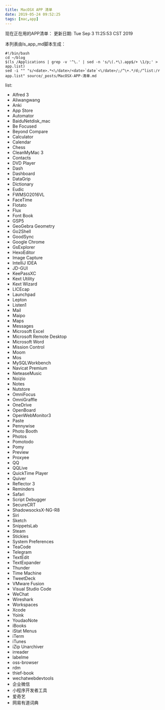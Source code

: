 ```yaml
---
title: MacOSX APP 清单
date: 2019-05-24 09:52:25
tags: [mac,app]
---
```


现在正在用的APP清单：
更新日期:
<date>Tue Sep  3 11:25:53 CST 2019</date>
<!-- more -->

本列表由ls_app_md脚本生成：
```shell
#!/bin/bash
cd ~/blog
$(ls /Applications | grep -v '^\.' | sed -n 's/\(.*\).app$/+ \1/p;' > app.list)
sed -i "" "s/<date>.*<\/date>/<date>`date`<\/date>/;/^\+.*/d;/^list:/r app.list" source/_posts/MacOSX-APP-清单.md
```

list:
+ Alfred 3
+ Aliwangwang
+ Anki
+ App Store
+ Automator
+ BaiduNetdisk_mac
+ Be Focused
+ Beyond Compare
+ Calculator
+ Calendar
+ Chess
+ CleanMyMac 3
+ Contacts
+ DVD Player
+ Dash
+ Dashboard
+ DataGrip
+ Dictionary
+ Eudic
+ FWMSO2016VL
+ FaceTime
+ Flotato
+ Flux
+ Font Book
+ GSP5
+ GeoGebra Geometry
+ Go2Shell
+ GoodSync
+ Google Chrome
+ GsExplorer
+ HexoEditor
+ Image Capture
+ IntelliJ IDEA
+ JD-GUI
+ KeePassXC
+ Kext Utility
+ Kext Wizard
+ LICEcap
+ Launchpad
+ Lepton
+ Listen1
+ Mail
+ Maipo
+ Maps
+ Messages
+ Microsoft Excel
+ Microsoft Remote Desktop
+ Microsoft Word
+ Mission Control
+ Moom
+ Mos
+ MySQLWorkbench
+ Navicat Premium
+ NeteaseMusic
+ Noizio
+ Notes
+ Nutstore
+ OmniFocus
+ OmniGraffle
+ OneDrive
+ OpenBoard
+ OpenWebMonitor3
+ Paste
+ Pennywise
+ Photo Booth
+ Photos
+ Pomotodo
+ Pomy
+ Preview
+ Proxyee
+ QQ
+ QQLive
+ QuickTime Player
+ Quiver
+ Reflector 3
+ Reminders
+ Safari
+ Script Debugger
+ SecureCRT
+ ShadowsocksX-NG-R8
+ Siri
+ Sketch
+ SnippetsLab
+ Steam
+ Stickies
+ System Preferences
+ TeaCode
+ Telegram
+ TextEdit
+ TextExpander
+ Thunder
+ Time Machine
+ TweetDeck
+ VMware Fusion
+ Visual Studio Code
+ WeChat
+ Wireshark
+ Workspaces
+ Xcode
+ Yoink
+ YoudaoNote
+ iBooks
+ iStat Menus
+ iTerm
+ iTunes
+ iZip Unarchiver
+ irreader
+ labelme
+ oss-browser
+ rdm
+ thief-book
+ wechatwebdevtools
+ 企业微信
+ 小程序开发者工具
+ 爱奇艺
+ 网易有道词典
